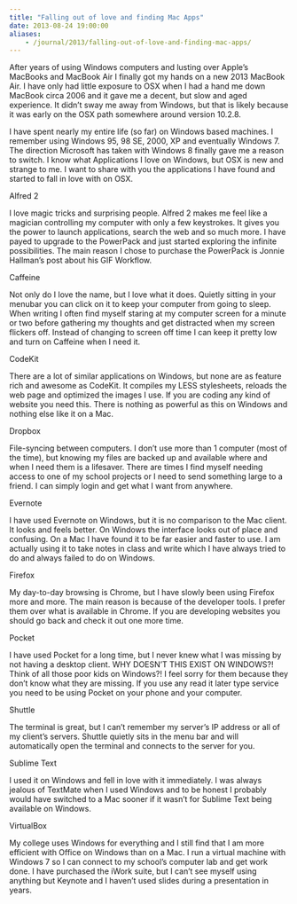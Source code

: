 ```yaml
---
title: "Falling out of love and finding Mac Apps"
date: 2013-08-24 19:00:00
aliases:
    - /journal/2013/falling-out-of-love-and-finding-mac-apps/
---
```


After years of using Windows computers and lusting over Apple’s MacBooks and MacBook Air I finally got my hands on a new 2013 MacBook Air. I have only had little exposure to OSX when I had a hand me down MacBook circa 2006 and it gave me a decent, but slow and aged experience. It didn’t sway me away from Windows, but that is likely because it was early on the OSX path somewhere around version 10.2.8.

<!--more-->

I have spent nearly my entire life (so far) on Windows based machines. I remember using Windows 95, 98 SE, 2000, XP and eventually Windows 7. The direction Microsoft has taken with Windows 8 finally gave me a reason to switch. I know what Applications I love on Windows, but OSX is new and strange to me. I want to share with you the applications I have found and started to fall in love with on OSX.

Alfred 2

I love magic tricks and surprising people. Alfred 2 makes me feel like a magician controlling my computer with only a few keystrokes. It gives you the power to launch applications, search the web and so much more. I have payed to upgrade to the PowerPack and just started exploring the infinite possibilities. The main reason I chose to purchase the PowerPack is Jonnie Hallman’s post about his GIF Workflow.

Caffeine

Not only do I love the name, but I love what it does. Quietly sitting in your menubar you can click on it to keep your computer from going to sleep. When writing I often find myself staring at my computer screen for a minute or two before gathering my thoughts and get distracted when my screen flickers off. Instead of changing to screen off time I can keep it pretty low and turn on Caffeine when I need it.

CodeKit

There are a lot of similar applications on Windows, but none are as feature rich and awesome as CodeKit. It compiles my LESS stylesheets, reloads the web page and optimized the images I use. If you are coding any kind of website you need this. There is nothing as powerful as this on Windows and nothing else like it on a Mac.

Dropbox

File-syncing between computers. I don’t use more than 1 computer (most of the time), but knowing my files are backed up and available where and when I need them is a lifesaver. There are times I find myself needing access to one of my school projects or I need to send something large to a friend. I can simply login and get what I want from anywhere.

Evernote

I have used Evernote on Windows, but it is no comparison to the Mac client. It looks and feels better. On Windows the interface looks out of place and confusing. On a Mac I have found it to be far easier and faster to use. I am actually using it to take notes in class and write which I have always tried to do and always failed to do on Windows.

Firefox

My day-to-day browsing is Chrome, but I have slowly been using Firefox more and more. The main reason is because of the developer tools. I prefer them over what is available in Chrome. If you are developing websites you should go back and check it out one more time.

Pocket

I have used Pocket for a long time, but I never knew what I was missing by not having a desktop client. WHY DOESN’T THIS EXIST ON WINDOWS?! Think of all those poor kids on Windows?! I feel sorry for them because they don’t know what they are missing. If you use any read it later type service you need to be using Pocket on your phone and your computer.

Shuttle

The terminal is great, but I can’t remember my server’s IP address or all of my client’s servers. Shuttle quietly sits in the menu bar and will automatically open the terminal and connects to the server for you.

Sublime Text

I used it on Windows and fell in love with it immediately. I was always jealous of TextMate when I used Windows and to be honest I probably would have switched to a Mac sooner if it wasn’t for Sublime Text being available on Windows.

VirtualBox

My college uses Windows for everything and I still find that I am more efficient with Office on Windows than on a Mac. I run a virtual machine with Windows 7 so I can connect to my school’s computer lab and get work done. I have purchased the iWork suite, but I can’t see myself using anything but Keynote and I haven’t used slides during a presentation in years.
